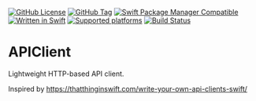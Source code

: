 [![GitHub License](https://img.shields.io/github/license/XCEssentials/APIClient.svg?longCache=true)](LICENSE)
[![GitHub Tag](https://img.shields.io/github/tag/XCEssentials/APIClient.svg?longCache=true)](https://github.com/XCEssentials/APIClient/tags)
[![Swift Package Manager Compatible](https://img.shields.io/badge/SPM-compatible-brightgreen.svg?longCache=true)](Package.swift)
[![Written in Swift](https://img.shields.io/badge/Swift-5.0-orange.svg?longCache=true)](https://swift.org)
[![Supported platforms](https://img.shields.io/badge/platforms-macOS%20%7C%20iOS%20%7C%20tvOS%20%7C%20watchOS%20%7C%20Linux-blue.svg?longCache=true)](Package.swift)
[![Build Status](https://travis-ci.com/XCEssentials/APIClient.svg?branch=master)](https://travis-ci.com/XCEssentials/APIClient)

# APIClient

Lightweight HTTP-based API client.

Inspired by https://thatthinginswift.com/write-your-own-api-clients-swift/
